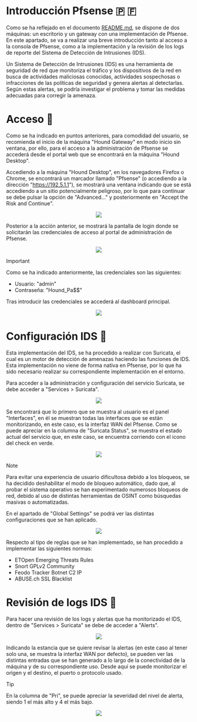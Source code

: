 # Introducción Pfsense 🇵 🇫

Como se ha reflejado en el documento [README.md](https://github.com/DavidG4p/Hound-Project/blob/main/README.md?plain=1#the-hound-project-), se dispone de dos máquinas: un escritorio y un gateway con una 
implementación de Pfsense. En este apartado, se va a realizar una breve introducción tanto al acceso a la consola de Pfsense, como a la implementación y la revisión de los logs de reporte del Sistema de 
Detección de Intrusiones (IDS).

Un Sistema de Detección de Intrusiones (IDS) es una herramienta de seguridad de red que monitoriza el tráfico y los dispositivos de la red en busca de actividades maliciosas conocidas, actividades sospechosas 
o infracciones de las políticas de seguridad y genera alertas al detectarlas. Según estas alertas, se podría investigar el problema y tomar las medidas adecuadas para corregir la amenaza.

# Acceso 🚪

Como se ha indicado en puntos anteriores, para comodidad del usuario, se recomienda el inicio de la máquina "Hound Gateway" en modo inicio sin ventana, por ello, para el acceso a la administración de Pfsense 
se accederá desde el portal web que se encontrará en la máquina "Hound Desktop".

Accediendo a la máquina "Hound Desktop", en los navegadores Firefox o Chrome, se encontrará un marcador llamado "Pfsense" (o accediendo a la dirección "https://192.5.1.1"), se mostrará una ventana
indicando que se está accediendo a un sitio potencialmente peligroso, por lo que para continuar se debe pulsar la opción de "Advanced..." y posteriormente en "Accept the Risk and Continue".

<p align="center">
<img src="https://github.com/user-attachments/assets/2eb84ae6-6cbf-4241-87e0-4bb1a7983558"
</p>

Posterior a la acción anterior, se mostrará la pantalla de login donde se solicitarán las credenciales de acceso al portal de administración de Pfsense.

<p align="center">
<img src="https://github.com/user-attachments/assets/ab18ef11-1276-459a-818d-1d65b00b40d2"
</p>
  
> [!IMPORTANT]
> Como se ha indicado anteriormente, las credenciales son las siguientes:
> - Usuario: "admin"
> - Contraseña: "Hound_Pa$$"

Tras introducir las credenciales se accederá al dashboard principal.

<p align="center">
<img src="https://github.com/user-attachments/assets/445381ed-ccd1-4867-bc0f-20e26ef721f7"
</p>

# Configuración IDS 📜

Esta implementación del IDS, se ha procedido a realizar con Suricata, el cual es un motor de detección de amenazas haciendo las funciones de IDS. Esta implementación no viene de forma nativa en Pfsense, por 
lo que ha sido necesario realizar su correspondiente implementación en el entorno.

Para acceder a la administración y configuración del servicio Suricata, se debe acceder a "Services > Suricata". 

<p align="center">
<img src="https://github.com/user-attachments/assets/f6565a23-bd19-4f80-b971-f74d63482ce2"
</p>

Se encontrará que lo primero que se muestra al usuario es el panel "Interfaces", en él se muestran todas las interfaces que se están monitorizando, en este caso, es la interfaz WAN del Pfsense. Como se puede apreciar en la columna de "Suricata Status", se muestra el estado actual del servicio que, en este caso, se encuentra corriendo con el icono del check en verde. 

<p align="center">
<img src="https://github.com/user-attachments/assets/c05c176c-6162-4649-a37e-93709f6aa525"
</p>

> [!NOTE]
> Para evitar una experiencia de usuario dificultosa debido a los bloqueos, se ha decidido deshabilitar el modo de bloqueo automático, dado que, al probar el sistema operativo se han experimentado numerosos bloqueos de red, debido al uso de distintas herramientas de OSINT como búsquedas masivas o automatizadas.

En el apartado de "Global Settings" se podrá ver las distintas configuraciones que se han aplicado.

<p align="center">
<img src="https://github.com/user-attachments/assets/817c9809-2287-495e-a541-7c805c9c6d1d"
</p>

Respecto al tipo de reglas que se han implementado, se han procedido a implementar las siguientes normas:
- ETOpen Emerging Threats Rules
- Snort GPLv2 Community 
- Feodo Tracker Botnet C2 IP
- ABUSE.ch SSL Blacklist

# Revisión de logs IDS 📖
Para hacer una revisión de los logs y alertas que ha monitorizado el IDS, dentro de "Services > Suricata" se debe de acceder a "Alerts".

<p align="center">
<img src="https://github.com/user-attachments/assets/30bd5ed6-9a74-44b7-be77-f4313d967637"
</p>

Indicando la estancia que se quiere revisar la alertas (en este caso al tener solo una, se muestra la interfaz WAN por defecto), se pueden ver las distintas entradas que se han generado a lo largo de la 
conectividad de la máquina y de su correspondiente uso. Desde aquí se puede monitorizar el origen y el destino, el puerto o protocolo usado.

> [!TIP]
> En la columna de "Pri", se puede apreciar la severidad del nivel de alerta, siendo 1 el más alto y 4 el más bajo.

<p align="center">
<img src="https://github.com/user-attachments/assets/608e3785-6d7d-4942-964f-3b9bb009b9f0"
</p>
